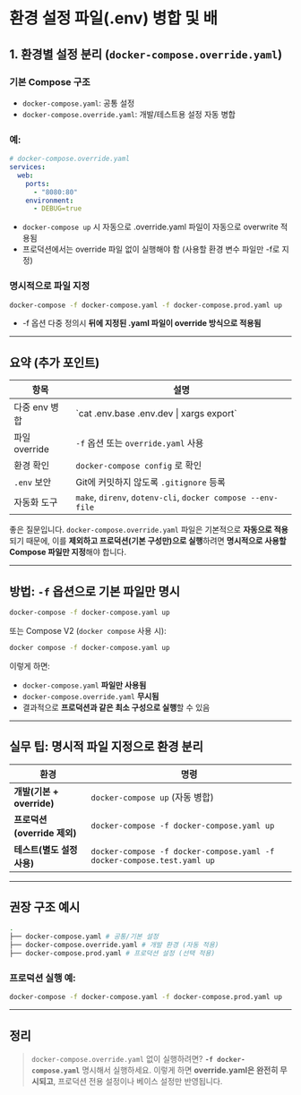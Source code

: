 # 환경 설정 파일(.env) 병합 및 배

## 1. 환경별 설정 분리 (`docker-compose.override.yaml`)

### 기본 Compose 구조

* `docker-compose.yaml`: 공통 설정
* `docker-compose.override.yaml`: 개발/테스트용 설정 자동 병합

### 예:

```yaml
# docker-compose.override.yaml
services:
  web:
    ports:
      - "8080:80"
    environment:
      - DEBUG=true
```

* `docker-compose up` 시 자동으로 .override.yaml 파일이 자동으로 overwrite 적용됨
* 프로덕션에서는 override 파일 없이 실행해야 함 (사용할 환경 변수 파일만 -f로 지정)

### 명시적으로 파일 지정

```bash
docker-compose -f docker-compose.yaml -f docker-compose.prod.yaml up
```

* -f 옵션 다중 정의시 **뒤에 지정된 .yaml 파일이 override 방식으로 적용됨**

---

## 요약 (추가 포인트)

| 항목 | 설명 |
| --- | --- |
| 다중 env 병합 | \`cat .env.base .env.dev \| xargs export\` |
| 파일 override | `-f` 옵션 또는 `override.yaml` 사용 |
| 환경 확인     | `docker-compose config` 로 확인 |
| `.env` 보안   | Git에 커밋하지 않도록 `.gitignore` 등록 |
| 자동화 도구   | `make`, `direnv`, `dotenv-cli`, `docker compose --env-file` |

좋은 질문입니다.
`docker-compose.override.yaml` 파일은 기본적으로 **자동으로 적용**되기 때문에, 이를 **제외하고 프로덕션(기본 구성만)으로 실행**하려면 **명시적으로 사용할 Compose 파일만 지정**해야 합니다.

---

## 방법: `-f` 옵션으로 기본 파일만 명시

```bash
docker-compose -f docker-compose.yaml up
```

또는 Compose V2 (`docker compose` 사용 시):

```bash
docker compose -f docker-compose.yaml up
```

이렇게 하면:

* `docker-compose.yaml` **파일만 사용됨**
* `docker-compose.override.yaml` **무시됨**
* 결과적으로 **프로덕션과 같은 최소 구성으로 실행**할 수 있음

---

## 실무 팁: 명시적 파일 지정으로 환경 분리

| 환경 | 명령 |
| --- | --- |
| **개발(기본 + override)** | `docker-compose up` (자동 병합) |
| **프로덕션(override 제외)** | `docker-compose -f docker-compose.yaml up` |
| **테스트(별도 설정 사용)** | `docker-compose -f docker-compose.yaml -f docker-compose.test.yaml up` |

---

## 권장 구조 예시

```bash
.
├── docker-compose.yaml # 공통/기본 설정
├── docker-compose.override.yaml # 개발 환경 (자동 적용)
├── docker-compose.prod.yaml # 프로덕션 설정 (선택 적용)
```

### 프로덕션 실행 예:

```bash
docker-compose -f docker-compose.yaml -f docker-compose.prod.yaml up
```

---

## 정리

> `docker-compose.override.yaml` 없이 실행하려면?
 **`-f docker-compose.yaml`** 명시해서 실행하세요.
이렇게 하면 **override.yaml은 완전히 무시되고**, 프로덕션 전용 설정이나 베이스 설정만 반영됩니다.
